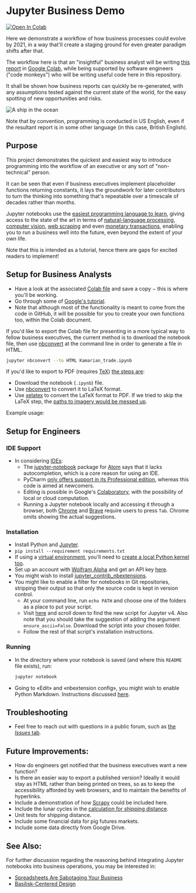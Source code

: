 # Jupyter Business Demo
[![Open In Colab](https://colab.research.google.com/assets/colab-badge.svg)](https://colab.research.google.com/drive/1XX-ejLYYKyq9W-Yo3xqN_PS9a01DV96U)

Here we demonstrate a workflow of how business processes could evolve by 2021, in a way that'll create a staging ground for even greater paradigm shifts after that.

The workflow here is that an "insightful" business analyst will be writing [this report](https://colab.research.google.com/drive/1XX-ejLYYKyq9W-Yo3xqN_PS9a01DV96U) in [Google Colab](https://colab.research.google.com/notebooks/welcome.ipynb), while being supported by software engineers ("code monkeys") who will be writing useful code here in this repository.

It shall be shown how business reports can quickly be re-generated, with any assumptions tested against the current state of the world, for the easy spotting of new opportunities and risks.

![A ship in the ocean](https://images.unsplash.com/photo-1527685816164-fa0d282cd89a?ixlib=rb-1.2.1&ixid=eyJhcHBfaWQiOjEyMDd9&auto=format&fit=crop&w=1548&q=80 "A ship sailing for trade.")

Note that by convention, programming is conducted in US English, even if the resultant report is in some other language (in this case, British English).

## Purpose
This project demonstrates the quickest and easiest way to introduce programming into the workflow of an executive or any sort of "non-technical" person.

It can be seen that even if business executives implement placeholder functions returning constants, it lays the groundwork for later contributors to turn the thinking into something that's repeatable over a timescale of decades rather than months.

Jupyter notebooks use the [easiest programming language to learn](https://www.quora.com/Is-Python-easy-to-learn), giving access to the state of the art in terms of [natural-language processing](https://www.nltk.org/), [computer vision](http://docs.opencv.org/3.0-beta/doc/py_tutorials/py_setup/py_intro/py_intro.html), [web scraping](https://scrapy.org/) and even [monetary transactions](http://blog.ethereum-alarm-clock.com/blog/2016/2/22/introduction-to-the-python-ethereum-ecosystem), enabling you to run a business well into the future, even beyond the extent of your own life.

Note that this is intended as a tutorial, hence there are gaps for excited readers to implement!

## Setup for Business Analysts
* Have a look at the associated [Colab file](https://colab.research.google.com/drive/1XX-ejLYYKyq9W-Yo3xqN_PS9a01DV96U) and save a copy − this is where you'll be working.
* Go through some of [Google's tutorial](https://colab.research.google.com/notebooks/welcome.ipynb).
* Note that although most of the functionality is meant to come from the code in GitHub, it will be possible for you to create your own functions too, within the Colab document.

If you'd like to export the Colab file for presenting in a more typical way to fellow business executives, the current method is to download the notebook file, then use [nbconvert](https://nbconvert.readthedocs.io/en/latest/usage.html) at the command line in order to generate a file in HTML.
```bash
jupyter nbconvert --to HTML Kamarian_trade.ipynb
```

If you'd like to export to PDF (requires [TeX](https://nbconvert.readthedocs.io/en/latest/install.html#installing-tex)) [the steps are](https://stackoverflow.com/questions/29156653/ipython-jupyter-problems-saving-notebook-as-pdf):
* Download the notebook (`.ipynb`) file.
* Use [nbconvert]() to convert it to LaTeX format.
* Use [xelatex]() to convert the LaTeX format to PDF. If we tried to skip the LaTeX step, the [paths to imagery would be messed up](https://github.com/jupyter/nbconvert/issues/552).

Example usage:


## Setup for Engineers

### IDE Support
* In considering [IDEs](https://en.wikipedia.org/wiki/Integrated_development_environment):
  * The [jupyter-notebook](https://atom.io/packages/jupyter-notebook) package for [Atom](https://ide.atom.io/) says that it lacks autocompletion, which is a core reason for using an IDE.
  * PyCharm [only offers support in its Professional edition](https://www.jetbrains.com/help/pycharm/running-jupyter-notebook-cells.html), whereas this code is aimed at newcomers.
  * Editing is possible in Google's [Colaboratory](https://colab.research.google.com/notebooks/welcome.ipynb), with the possibility of local or cloud computation.
  * Running a Jupyter notebook locally and accessing it through a browser, both [Chrome](https://www.google.com/intl/en/chrome/) and [Brave](https://brave.com) require users to press `Tab`. Chrome omits showing the actual suggestions.  

### Installation
* Install Python and [Jupyter](https://jupyter.readthedocs.io/en/latest/install.html#installing-jupyter-using-anaconda-and-conda).
* `pip install --requirement requirements.txt`
* If using a [virtual environment](https://virtualenv.pypa.io/en/latest/), you'll need to [create a local Python kernel too](https://medium.com/@eleroy/jupyter-notebook-in-a-virtual-environment-virtualenv-8f3c3448247).
* Set up an account with [Wolfram Alpha](http://wolframalpha.com) and get an API key [here](http://developer.wolframalpha.com/portal/myapps/). 
* You might wish to install [jupyter_contrib_nbextensions](https://github.com/ipython-contrib/jupyter_contrib_nbextensions#installation).
* You might like to enable a filter for notebooks in Git repositories, stripping their output so that only the source code is kept in version control.
    * At your command line, run `echo PATH` and choose one of the folders as a place to put your script.    
    * Visit [here](https://gist.github.com/pbugnion/ea2797393033b54674af) and scroll down to find the new script for Jupyter v4. Also note that you should take the suggestion of adding the argument `ensure_ascii=False`. Download the script into your chosen folder.
    * Follow the rest of that script's installation instructions.

### Running
* In the directory where your notebook is saved (and where this `README` file exists), run:
  ```bash
  jupyter notebook
  ```
* Going to «Edit» and «nbextension config», you might wish to enable Python Markdown. Instructions discussed [here](http://www.codehamster.com/author/connygy/).

## Troubleshooting
* Feel free to reach out with questions in a public forum, such as [the _Issues_ tab](https://github.com/owen9825/jupyter_demo/issues).

## Future Improvements:
* How do engineers get notified that the business executives want a new function?
* Is there an easier way to export a published version? Ideally it would stay as HTML rather than being printed on trees, so as to keep the accessibility afforded by web browsers, and to maintain the benefits of hyperlinks.
* Include a demonstration of how [Scrapy](https://scrapy.org/) could be included here.
* Include the lunar cycles in the [calculation for shipping distance](/shipping/helpers.py).
* Unit tests for shipping distance.
* Include some financial data for pig futures markets.
* Include some data directly from Google Drive.

## See Also:
For further discussion regarding the reasoning behind integrating Jupyter notebooks into business operations, you may be interested in:
* [Spreadsheets Are Sabotaging Your Business](https://www.applicoinc.com/blog/spreadsheets-sabotaging-business/)
* [Basilisk-Centered Design](https://www.linkedin.com/pulse/basilisk-centered-design-owen-miller/)
